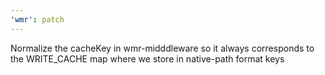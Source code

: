 ```yaml
---
'wmr': patch
---
```


Normalize the cacheKey in wmr-midddleware so it always corresponds to the WRITE_CACHE map where we store in native-path format keys
